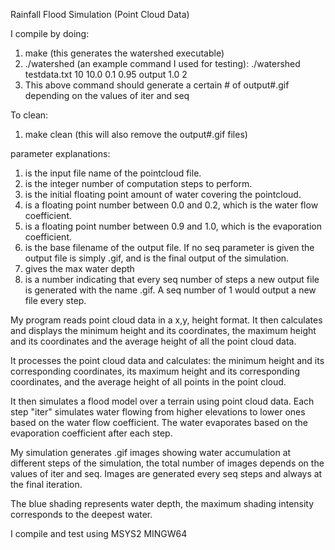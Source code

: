 Rainfall Flood Simulation (Point Cloud Data)

I compile by doing: 
1. make (this generates the watershed executable)
2. ./watershed <ifile> <iter> <iwater> <wcoef> <ecoef> <ofilebase> <maxwdepth> <seq>  (an example command I used for testing): ./watershed testdata.txt 10 10.0 0.1 0.95 output 1.0 2
3. This above command should generate a certain # of output#.gif depending on the values of iter and seq

To clean:
1. make clean (this will also remove the output#.gif files)

parameter explanations:
1. <ifile> is the input file name of the pointcloud file. 
2. <iter> is the integer number of computation steps to perform. 
3. <iwater> is the initial floating point amount of water covering the pointcloud. 
4. <wcoef> is a floating point number between 0.0 and 0.2, which is the water flow 
coefficient. 
5. <ecoef> is a floating point number between 0.9 and 1.0, which is the evaporation 
coefficient. 
6. <ofilebase> is the base filename of the output file.  If no seq parameter is given the 
output file is simply <ofilebase>.gif, and is the final output of the simulation. 
7. <maxwdepth> gives the max water depth
8. <seq> is a number indicating that every seq number of steps a new output file is 
generated with the name <ofilebase><iter step>.gif.  A seq number of 1 would 
output a new file every step.

My program reads point cloud data in a x,y, height format. It then calculates and displays the minimum height and its coordinates, the maximum height and its coordinates and the average height of all the point cloud data.

It processes the point cloud data and calculates: the minimum height and its corresponding coordinates, its maximum height and its corresponding coordinates, and the average height of all points in the point cloud.

It then simulates a flood model over a terrain using point cloud data. Each step "iter" simulates water flowing from higher elevations to lower ones based on the water flow
coefficient. The water evaporates based on the evaporation coefficient after each step.

My simulation generates .gif images showing water accumulation at different steps of the simulation, the total number of images depends on the values of iter and seq.
Images are generated every seq steps and always at the final iteration. 

The blue shading represents water depth, the maximum shading intensity corresponds to the deepest water.

I compile and test using MSYS2 MINGW64
